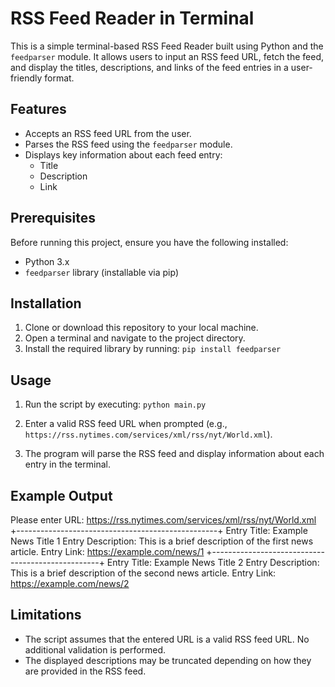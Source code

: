 # RSS Feed Reader in Terminal

This is a simple terminal-based RSS Feed Reader built using Python and the `feedparser` module. It allows users to input an RSS feed URL, fetch the feed, and display the titles, descriptions, and links of the feed entries in a user-friendly format.

## Features

- Accepts an RSS feed URL from the user.
- Parses the RSS feed using the `feedparser` module.
- Displays key information about each feed entry:
  - Title
  - Description
  - Link

## Prerequisites

Before running this project, ensure you have the following installed:

- Python 3.x
- `feedparser` library (installable via pip)

## Installation

1. Clone or download this repository to your local machine.
2. Open a terminal and navigate to the project directory.
3. Install the required library by running:
   `pip install feedparser`

## Usage

1. Run the script by executing:
   `python main.py`
2. Enter a valid RSS feed URL when prompted (e.g., `https://rss.nytimes.com/services/xml/rss/nyt/World.xml`).

3. The program will parse the RSS feed and display information about each entry in the terminal.

## Example Output

Please enter URL: https://rss.nytimes.com/services/xml/rss/nyt/World.xml
+--------------------------------------------------+
Entry Title: Example News Title 1
Entry Description: This is a brief description of the first news article.
Entry Link: https://example.com/news/1
+--------------------------------------------------+
Entry Title: Example News Title 2
Entry Description: This is a brief description of the second news article.
Entry Link: https://example.com/news/2

## Limitations

- The script assumes that the entered URL is a valid RSS feed URL. No additional validation is performed.
- The displayed descriptions may be truncated depending on how they are provided in the RSS feed.
